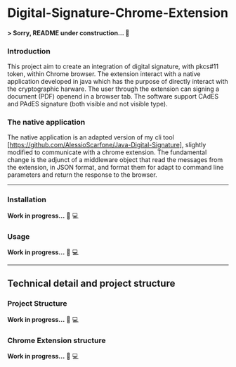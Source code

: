 # Digital-Signature-Chrome-Extension

#### > Sorry, README under construction... :construction_worker: 

### Introduction

This project aim to create an integration of digital signature, with pkcs#11 token, within Chrome browser.
The extension interact with a native application developed in java which has the purpose of directly interact with the cryptographic harware. 
The user through the extension can signing a document (PDF) openend in a browser tab.
The software support CAdES and PAdES signature (both visible and not visible type).

### The native application

The native application is an adapted version of my cli tool [https://github.com/AlessioScarfone/Java-Digital-Signature], slightly modified to communicate with a chrome extension.
The fundamental change is the adjunct of a middleware object that read the messages from the extension, in JSON format, and format them for adapt to command line parameters and return the response to the browser.

----

### Installation
**Work in progress...** :construction_worker: :computer:

### Usage
**Work in progress...** :construction_worker: :computer:

----

## Technical detail and project structure
### Project Structure
**Work in progress...** :construction_worker: :computer:

###  Chrome Extension structure
**Work in progress...** :construction_worker: :computer:
